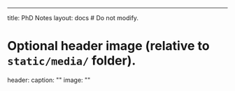  ---
 title: PhD Notes
 layout: docs  # Do not modify.

# Optional header image (relative to `static/media/` folder).
header:
  caption: ""
  image: ""

